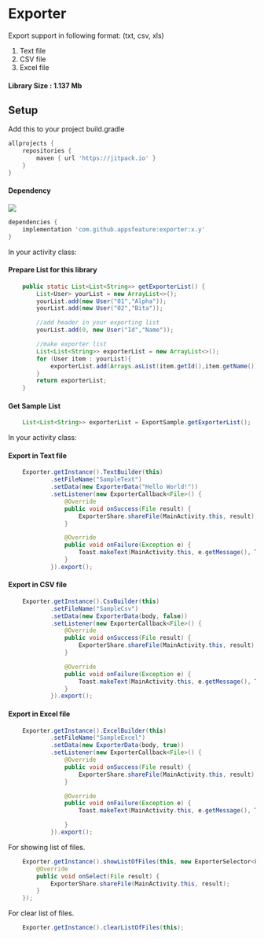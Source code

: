 # Exporter
Export support in following format: (txt, csv, xls)
1. Text file  
2. CSV file 
3. Excel file 
 
#### Library Size : 1.137 Mb 
  
## Setup 
Add this to your project build.gradle
``` gradle
allprojects {
    repositories {
        maven { url 'https://jitpack.io' }
    }
}
``` 
#### Dependency
[![](https://jitpack.io/v/appsfeature/exporter.svg)](https://jitpack.io/#appsfeature/exporter)
```gradle
dependencies {
    implementation 'com.github.appsfeature:exporter:x.y'
}
```   

In your activity class:
#### Prepare List for this library
```java 
    public static List<List<String>> getExporterList() {
        List<User> yourList = new ArrayList<>();
        yourList.add(new User("01","Alpha"));
        yourList.add(new User("02","Bita"));

        //add header in your exporting list
        yourList.add(0, new User("Id","Name"));

        //make exporter list
        List<List<String>> exporterList = new ArrayList<>();
        for (User item : yourList){
            exporterList.add(Arrays.asList(item.getId(),item.getName()));
        }
        return exporterList;
    }
```
#### Get Sample List
```java 
    List<List<String>> exporterList = ExportSample.getExporterList(); 
```
In your activity class:
#### Export in Text file
```java 
    Exporter.getInstance().TextBuilder(this)
            .setFileName("SampleText")
            .setData(new ExporterData("Hello World!"))
            .setListener(new ExporterCallback<File>() {
                @Override
                public void onSuccess(File result) {
                    ExporterShare.shareFile(MainActivity.this, result);
                }

                @Override
                public void onFailure(Exception e) {
                    Toast.makeText(MainActivity.this, e.getMessage(), Toast.LENGTH_SHORT).show();
                }
            }).export();
```
#### Export in CSV file
```java 
    Exporter.getInstance().CsvBuilder(this)
            .setFileName("SampleCsv")
            .setData(new ExporterData(body, false))
            .setListener(new ExporterCallback<File>() {
                @Override
                public void onSuccess(File result) {
                    ExporterShare.shareFile(MainActivity.this, result);
                }

                @Override
                public void onFailure(Exception e) {
                    Toast.makeText(MainActivity.this, e.getMessage(), Toast.LENGTH_SHORT).show();
                }
            }).export();
```
#### Export in Excel file
```java 
    Exporter.getInstance().ExcelBuilder(this)
            .setFileName("SampleExcel")
            .setData(new ExporterData(body, true))
            .setListener(new ExporterCallback<File>() {
                @Override
                public void onSuccess(File result) {
                    ExporterShare.shareFile(MainActivity.this, result);
                }

                @Override
                public void onFailure(Exception e) {
                    Toast.makeText(MainActivity.this, e.getMessage(), Toast.LENGTH_SHORT).show();

                }
            }).export();
```

 

For showing list of files. 
```java 
    Exporter.getInstance().showListOfFiles(this, new ExporterSelector<File>() {
        @Override
        public void onSelect(File result) {
            ExporterShare.shareFile(MainActivity.this, result);
        }
    });
```

For clear list of files.
```java
    Exporter.getInstance().clearListOfFiles(this);
```
